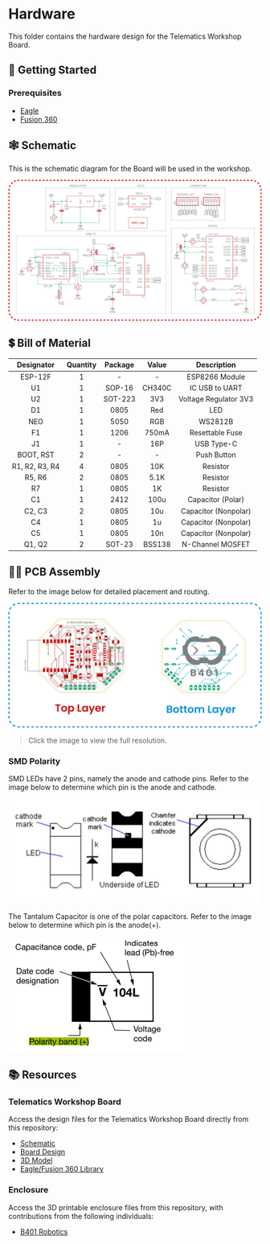 # **Hardware**

This folder contains the hardware design for the Telematics Workshop Board.

## 🚀 Getting Started

### Prerequisites

- [Eagle](https://www.autodesk.com/products/eagle/overview) 
- [Fusion 360](https://www.autodesk.com/products/fusion-360/overview)

## 🕸 Schematic

This is the schematic diagram for the Board will be used in the workshop.

![Schematic](../doc/schematic.png)

## 💲 Bill of Material

|   Designator   | Quantity | Package  | Value  |      Description      |
|:--------------:|:--------:|:--------:|:------:|:---------------------:|
|    ESP-12F     |    1     |    -     |   -    |    ESP8266 Module     |
|       U1       |    1     |  SOP-16  | CH340C |    IC USB to UART     |
|       U2       |    1     | SOT-223  |  3V3   | Voltage Regulator 3V3 |
|       D1       |    1     |   0805   |  Red   |          LED          |
|      NEO       |    1     |   5050   |  RGB   |        WS2812B        |
|       F1       |    1     |   1206   | 750mA  |    Resettable Fuse    |
|       J1       |    1     |    -     |  16P   |      USB Type-C       |
|   BOOT, RST    |    2     |    -     |   -    |      Push Button      |
| R1, R2, R3, R4 |    4     |   0805   |  10K   |       Resistor        |
|     R5, R6     |    2     |   0805   |  5.1K  |       Resistor        |
|       R7       |    1     |   0805   |   1K   |       Resistor        |
|       C1       |    1     |   2412   |  100u  |   Capacitor (Polar)   |
|     C2, C3     |    2     |   0805   |  10u   | Capacitor (Nonpolar)  |
|       C4       |    1     |   0805   |   1u   | Capacitor (Nonpolar)  |
|       C5       |    1     |   0805   |  10n   | Capacitor (Nonpolar)  |
|     Q1, Q2     |    2     |  SOT-23  | BSS138 |   N-Channel MOSFET    |


## 👨‍🔧 PCB Assembly

Refer to the image below for detailed placement and routing.

![PCB Layout](../doc/pcb_layout.png)

> Click the image to view the full resolution.

### SMD Polarity

SMD LEDs have 2 pins, namely the anode and cathode pins. Refer to the image below to determine which pin is the anode and cathode.

![SMD Led Polarity](../doc/led_katoda.jpg)

The Tantalum Capacitor is one of the polar capacitors. Refer to the image below to determine which pin is the anode(+).

![Capacitor Tantalum Polarity](../doc/capacitor_katoda.png)

## 📚 Resources

### Telematics Workshop Board

Access the design files for the Telematics Workshop Board directly from this repository:

- [Schematic](./telematics_board_v2.sch)
- [Board Design](./telematics_board_v2.brd)
- [3D Model](./telematics_board_v2.step)
- [Eagle/Fusion 360 Library](libraries/)

### Enclosure

Access the 3D printable enclosure files from this repository, with contributions from the following individuals:

- [B401 Robotics]()

<!-- ## SMD Polarity

